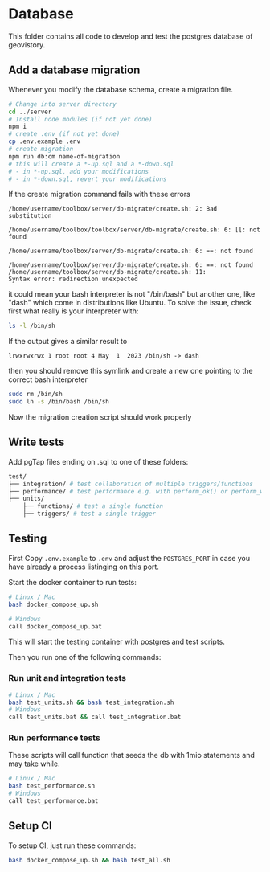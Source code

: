 # Database

This folder contains all code to develop and test the postgres database of geovistory.

## Add a database migration

Whenever you modify the database schema, create a migration file.

```bash
# Change into server directory
cd ../server
# Install node modules (if not yet done)
npm i
# create .env (if not yet done)
cp .env.example .env
# create migration
npm run db:cm name-of-migration
# this will create a *-up.sql and a *-down.sql
# - in *-up.sql, add your modifications
# - in *-down.sql, revert your modifications
```

If the create migration command fails with these errors
```
/home/username/toolbox/server/db-migrate/create.sh: 2: Bad substitution

/home/username/toolbox/toolbox/server/db-migrate/create.sh: 6: [[: not found

/home/username/toolbox/server/db-migrate/create.sh: 6: ==: not found

/home/username/toolbox/server/db-migrate/create.sh: 6: ==: not found
/home/username/toolbox/server/db-migrate/create.sh: 11: 
Syntax error: redirection unexpected
```

it could mean your bash interpreter is not "/bin/bash" but another one, like "dash" which come in distributions like Ubuntu.
To solve the issue, check first what really is your interpreter with:
```bash
ls -l /bin/sh
```
If the output gives a similar result to
```
lrwxrwxrwx 1 root root 4 May  1  2023 /bin/sh -> dash
```
then you should remove this symlink and create a new one pointing to the correct bash interpreter

```bash
sudo rm /bin/sh
sudo ln -s /bin/bash /bin/sh
```
Now the migration creation script should work properly 

## Write tests

Add pgTap files ending on .sql to one of these folders:

```bash
test/
├── integration/ # test collaboration of multiple triggers/functions
├── performance/ # test performance e.g. with perform_ok() or perform_within()
├── units/
    ├── functions/ # test a single function
    ├── triggers/ # test a single trigger
```

## Testing

First Copy `.env.example` to `.env` and adjust the `POSTGRES_PORT` in case you have already a process listinging on this port.

Start the docker container to run tests:

```bash
# Linux / Mac
bash docker_compose_up.sh

# Windows
call docker_compose_up.bat
```

This will start the testing container with postgres and test scripts.

Then you run one of the following commands:

### Run unit and integration tests

```bash
# Linux / Mac
bash test_units.sh && bash test_integration.sh
# Windows
call test_units.bat && call test_integration.bat
```

### Run performance tests

These scripts will call function that seeds the db with 1mio statements and may take while.

```bash
# Linux / Mac
bash test_performance.sh
# Windows
call test_performance.bat
```

## Setup CI

To setup CI, just run these commands:

```bash
bash docker_compose_up.sh && bash test_all.sh
```
